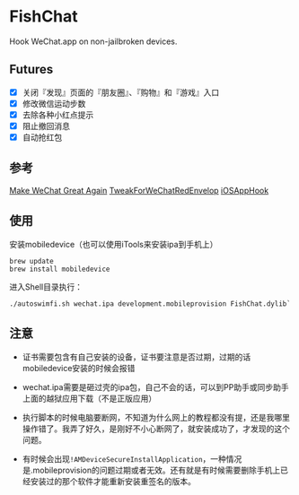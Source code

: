 # FishChat

Hook WeChat.app on non-jailbroken devices.

## Futures

- [x] 关闭『发现』页面的『朋友圈』、『购物』和『游戏』入口
- [x] 修改微信运动步数
- [x] 去除各种小红点提示
- [x] 阻止撤回消息
- [x] 自动抢红包

## 参考

[Make WeChat Great Again](http://yulingtianxia.com/blog/2017/02/28/Make-WeChat-Great-Again/)
[TweakForWeChatRedEnvelop](https://github.com/kasumar/TweakForWeChatRedEnvelop/blob/master/TweakForWeChatRedEnvelop/TweakForWeChatRedEnvelop.xm)
[iOSAppHook](https://github.com/Urinx/iOSAppHook#%E4%BD%BF%E7%94%A8Reveal%E8%B0%83%E8%AF%95%E5%BE%AE%E4%BF%A1%E7%9A%84App%E7%95%8C%E9%9D%A2)

## 使用

安装mobiledevice（也可以使用iTools来安装ipa到手机上）
```
brew update
brew install mobiledevice
```

进入Shell目录执行：
```
./autoswimfi.sh wechat.ipa development.mobileprovision FishChat.dylib`
```

## 注意

- 证书需要包含有自己安装的设备，证书要注意是否过期，过期的话mobiledevice安装的时候会报错

- wechat.ipa需要是砸过壳的ipa包，自己不会的话，可以到PP助手或同步助手上面的越狱应用下载（不是正版应用）

- 执行脚本的时候电脑要断网，不知道为什么网上的教程都没有提，还是我哪里操作错了。我弄了好久，是刚好不小心断网了，就安装成功了，才发现的这个问题。

- 有时候会出现`!AMDeviceSecureInstallApplication`，一种情况是.mobileprovision的问题过期或者无效。还有就是有时候需要删除手机上已经安装过的那个软件才能重新安装重签名的版本。
